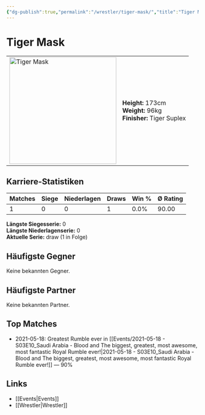 ```yaml
---
{"dg-publish":true,"permalink":"/wrestler/tiger-mask/","title":"Tiger Mask","tags":["wrestler"],"noteIcon":""}
---
```



# Tiger Mask

<table>
        <tr>
        <td><img src="https://github.com/CptSpaulding1980/choke-slam-wrestling/releases/download/images/Tiger_Mask.png" width="280" alt="Tiger Mask"></td>
        <td>
        <b>Height:</b> 173cm<br>
        <b>Weight:</b> 96kg<br>
        <b>Finisher:</b> Tiger Suplex <br>
        </td>
        </tr>
        </table>
        
## Karriere-Statistiken

| Matches | Siege | Niederlagen | Draws | Win % | Ø Rating |
|---------|-------|-------------|-------|-------|-----------|
| 1 | 0 | 0 | 1 | 0.0% | 90.00 |

**Längste Siegesserie:** 0<br>**Längste Niederlagenserie:** 0<br>**Aktuelle Serie:** draw (1 in Folge)


## Häufigste Gegner
Keine bekannten Gegner.

## Häufigste Partner
Keine bekannten Partner.

## Top Matches
- 2021-05-18: Greatest Rumble ever in [[Events/2021-05-18 - S03E10_Saudi Arabia - Blood and The biggest, greatest, most awesome, most fantastic Royal Rumble ever!\|2021-05-18 - S03E10_Saudi Arabia - Blood and The biggest, greatest, most awesome, most fantastic Royal Rumble ever!]] — 90%

## Links
- [[Events\|Events]]
- [[Wrestler\|Wrestler]]
